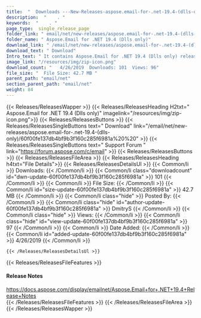 ```yaml
---
title:  "  Downloads ---New-Releases-aspose.email-for-.net-19.4-(dlls-only) . " 
description:  "    . " 
keywords:  "    . " 
page_type:  single_release_page
folder_link: " email/net/new-releases/aspose.email-for-.net-19.4-(dlls-only)/"
folder_name: " Aspose.Email for .NET 19.4 (Dlls only)"
download_link: " /email/net/new-releases/aspose.email-for-.net-19.4-(dlls-only)/60f00fe137db4bf9b3f160c285f6981a"
download_text: " Download"
Intro_text: " It contains Aspose.Email for .NET 19.4 (Dlls only) release."
image_link: "/resources/img/zip-icon.png"
download_count: "   4/26/2019  Downloads: 101  Views: 96"
file_size: "  File Size: 42.7 MB "
parent_path: "email/net"
section_parent_path: "email/net"
weight: 84 
---
```


{{< Releases/ReleasesWapper >}}
  {{< Releases/ReleasesHeading H2txt=" Aspose.Email for .NET 19.4 (Dlls only)" imagelink="/resources/img/zip-icon.png">}}
  {{< Releases/ReleasesButtons >}}
    {{< Releases/ReleasesSingleButtons text=" Download" link="/email/net/new-releases/aspose.email-for-.net-19.4-(dlls-only)/60f00fe137db4bf9b3f160c285f6981a%20%20" >}}
    {{< Releases/ReleasesSingleButtons text=" Support Forum " link="https://forum.aspose.com/c/email" >}}
  {{< Releases/ReleasesButtons >}}
  {{< Releases/ReleasesFileArea >}}
    {{< Releases/ReleasesHeading h4txt="File Details">}}
    {{< Releases/ReleasesDetailsUl >}}
            {{< Common/li  >}} Downloads: {{< /Common/li >}} 
      {{< Common/li class="downloadcount" id="dwn-update-60f00fe137db4bf9b3f160c285f6981a" >}} 101 {{< /Common/li >}} 
      {{< Common/li  >}} File Size: {{< /Common/li >}} 
      {{< Common/li id="size-update-60f00fe137db4bf9b3f160c285f6981a" >}} 42.7 MB {{< /Common/li >}} 
      {{< Common/li  class="hide" >}} Posted By: {{< /Common/li >}} 
      {{< Common/li class="hide" id="author-update-60f00fe137db4bf9b3f160c285f6981a" >}} DmitryS {{< /Common/li >}} 
      {{< Common/li class="hide"  >}} Views: {{< /Common/li >}} 
      {{< Common/li class="hide" id="view-update-60f00fe137db4bf9b3f160c285f6981a" >}} 97 {{< /Common/li >}} 
      {{< Common/li  >}} Date Added: {{< /Common/li >}} 
      {{< Common/li id="added-update-60f00fe137db4bf9b3f160c285f6981a" >}} 4/26/2019 {{< /Common/li >}} 

    {{< /Releases/ReleasesDetailsUl >}}

  {{< Releases/ReleasesFileFeatures >}}
      <h4>Release Notes</h4><div><a href="https://docs.aspose.com/display/emailnet/Aspose.Email+for+.NET+19.4+Release+Notes">https://docs.aspose.com/display/emailnet/Aspose.Email+for+.NET+19.4+Release+Notes</a></div>
  {{< /Releases/ReleasesFileFeatures >}}
 {{< /Releases/ReleasesFileArea >}}
{{< /Releases/ReleasesWapper >}}


